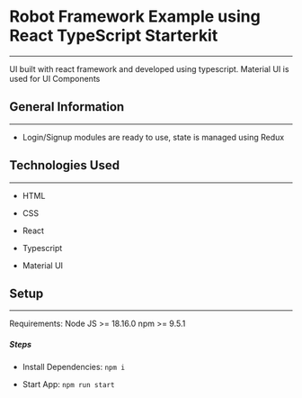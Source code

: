<h1>Robot Framework Example using React TypeScript Starterkit</h1>
<hr><p>UI built with react framework and developed using typescript.
Material UI is used for UI Components</p><h2>General Information</h2>
<hr><ul>
<li>Login/Signup modules are ready to use, state is managed using Redux</li>
</ul><h2>Technologies Used</h2>
<hr><ul>
<li>HTML</li>
</ul><ul>
<li>CSS</li>
</ul><ul>
<li>React</li>
</ul><ul>
<li>Typescript</li>
</ul><ul>
<li>Material UI</li>
</ul><h2>Setup</h2>
<hr><p>Requirements:
Node JS &gt;= 18.16.0
npm &gt;= 9.5.1</p><h5>Steps</h5><ul>
<li>Install Dependencies: <code>npm i</code></li>
</ul><ul>
<li>Start App: <code>npm run start</code></li>
</ul>
